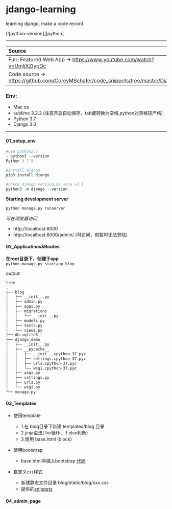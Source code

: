 # jdango-learning
learning django, make a code record

[![python-version]][python]

---
|   Source    |
|:------------------|
|  Full-Featured Web App -> https://www.youtube.com/watch?v=UmljXZIypDc|
| Code source -> https://github.com/CoreyMSchafer/code_snippets/tree/master/Django_Blog|


### Env:
- Mac os
- sublime 3.2.2  (注意开启自动保存，tab键转换为空格,python对空格较严格)
- Python 3.7
- Django 3.0

---

#### 01_setup_env

```python
#use python3.7
~ python3 --version
Python 3.7.5

#install django
pip3 install django

#check django version,be sure >2.1
python3 -m django --version
```

**Starting development server**

`python manage.py runserver`

*可在浏览器访问*

- http://localhost:8000
- http://localhost:8000/admin/ (可访问，但暂时无法登陆)

#### 02_Applicatinos&Routes

**在root目录下，创建子app**  
`python manage.py startapp blog`

*output:*
```bash
tree
.
├── blog
│   ├── __init__.py
│   ├── admin.py
│   ├── apps.py
│   ├── migrations
│   │   └── __init__.py
│   ├── models.py
│   ├── tests.py
│   └── views.py
├── db.sqlite3
├── django_demo
│   ├── __init__.py
│   ├── __pycache__
│   │   ├── __init__.cpython-37.pyc
│   │   ├── settings.cpython-37.pyc
│   │   ├── urls.cpython-37.pyc
│   │   └── wsgi.cpython-37.pyc
│   ├── asgi.py
│   ├── settings.py
│   ├── urls.py
│   └── wsgi.py
└── manage.py
```

#### 03_Templates

- 使用template
  - 1.在 blog目录下新建 templates/blog 目录
  - 2.jinja语法( for循环、if else判断）
  - 3.使用 base.html (block)

- 使用bootstrap
  - base.html中插入bootstrap [代码](https://getbootstrap.com/docs/4.0/getting-started/introduction/#starter-template)

- 自定义`css`样式  
  - 新建静态文件目录 blog/static/blog/xxx.css
  - 提供的[snippets](https://github.com/CoreyMSchafer/code_snippets/tree/master/Django_Blog/snippets)

#### 04_admin_page
